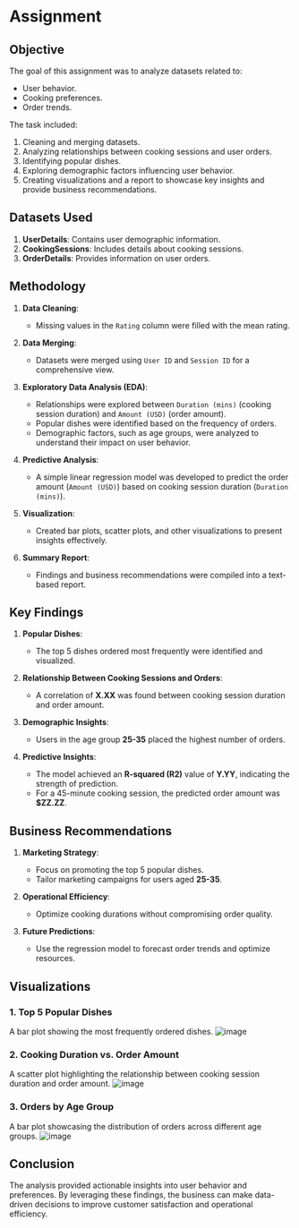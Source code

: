 # Assignment

## Objective
The goal of this assignment was to analyze datasets related to:
- User behavior.
- Cooking preferences.
- Order trends.

The task included:
1. Cleaning and merging datasets.
2. Analyzing relationships between cooking sessions and user orders.
3. Identifying popular dishes.
4. Exploring demographic factors influencing user behavior.
5. Creating visualizations and a report to showcase key insights and provide business recommendations.

## Datasets Used
1. **UserDetails**: Contains user demographic information.
2. **CookingSessions**: Includes details about cooking sessions.
3. **OrderDetails**: Provides information on user orders.

## Methodology
1. **Data Cleaning**:
   - Missing values in the `Rating` column were filled with the mean rating.

2. **Data Merging**:
   - Datasets were merged using `User ID` and `Session ID` for a comprehensive view.

3. **Exploratory Data Analysis (EDA)**:
   - Relationships were explored between `Duration (mins)` (cooking session duration) and `Amount (USD)` (order amount).
   - Popular dishes were identified based on the frequency of orders.
   - Demographic factors, such as age groups, were analyzed to understand their impact on user behavior.

4. **Predictive Analysis**:
   - A simple linear regression model was developed to predict the order amount (`Amount (USD)`) based on cooking session duration (`Duration (mins)`).

5. **Visualization**:
   - Created bar plots, scatter plots, and other visualizations to present insights effectively.

6. **Summary Report**:
   - Findings and business recommendations were compiled into a text-based report.

## Key Findings
1. **Popular Dishes**:
   - The top 5 dishes ordered most frequently were identified and visualized.

2. **Relationship Between Cooking Sessions and Orders**:
   - A correlation of **X.XX** was found between cooking session duration and order amount.

3. **Demographic Insights**:
   - Users in the age group **25-35** placed the highest number of orders.

4. **Predictive Insights**:
   - The model achieved an **R-squared (R2)** value of **Y.YY**, indicating the strength of prediction.
   - For a 45-minute cooking session, the predicted order amount was **$ZZ.ZZ**.

## Business Recommendations
1. **Marketing Strategy**:
   - Focus on promoting the top 5 popular dishes.
   - Tailor marketing campaigns for users aged **25-35**.

2. **Operational Efficiency**:
   - Optimize cooking durations without compromising order quality.

3. **Future Predictions**:
   - Use the regression model to forecast order trends and optimize resources.

## Visualizations
### 1. Top 5 Popular Dishes
A bar plot showing the most frequently ordered dishes.
![image](https://github.com/user-attachments/assets/213dcbb5-c78d-412d-9bb3-e567302dec7b)


### 2. Cooking Duration vs. Order Amount
A scatter plot highlighting the relationship between cooking session duration and order amount.
![image](https://github.com/user-attachments/assets/3a50a563-464f-4f05-8a8f-e51c5a5e8fd5)


### 3. Orders by Age Group
A bar plot showcasing the distribution of orders across different age groups.
![image](https://github.com/user-attachments/assets/83834bfa-2ca7-4d40-8559-1bc6fe93d3a9)


## Conclusion
The analysis provided actionable insights into user behavior and preferences. By leveraging these findings, the business can make data-driven decisions to improve customer satisfaction and operational efficiency.
